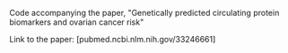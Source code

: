 Code accompanying the paper, "Genetically predicted circulating protein biomarkers and ovarian cancer risk"

Link to the paper: [pubmed.ncbi.nlm.nih.gov/33246661]
